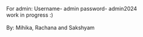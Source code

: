 For admin:
Username- admin
password- admin2024
<br> work in progress :)
<br>
<br>
By: Mihika, Rachana and Sakshyam

